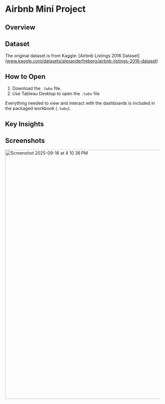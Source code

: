# Airbnb Mini Project


## Overview


## Dataset
The original dataset is from Kaggle: [Airbnb Listings 2016 Dataset] (www.kaggle.com/datasets/alexanderfreberg/airbnb-listings-2016-dataset)

## How to Open
1. Download the `.twbx` file.
2. Use Tableau Desktop to open the `.twbx` file 

Everything needed to view and interact with the dashboards is included in the packaged workbook (`.twbx`).

## Key Insights


## Screenshots

<img width="1439" height="809" alt="Screenshot 2025-09-16 at 4 10 36 PM" src="https://github.com/user-attachments/assets/fd23b00a-0828-43f2-9a3f-cc9efc53cb63" />

